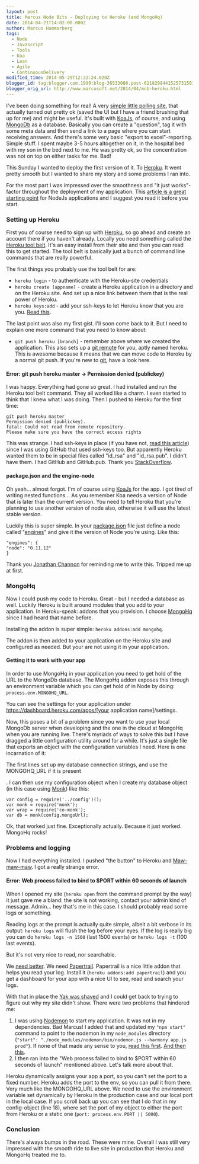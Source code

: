 ```yaml
---
layout: post
title: Marcus Node Bits - Deploying to Heroku (and MongoHq)
date: 2014-04-21T14:02:00.000Z
author: Marcus Hammarberg
tags:
  - Node
  - Javascript
  - Tools
  - Koa
  - Lean
  - Agile
  - ContinuousDelivery
modified_time: 2014-05-29T12:22:24.020Z
blogger_id: tag:blogger.com,1999:blog-36533086.post-6218298441525731501
blogger_orig_url: http://www.marcusoft.net/2014/04/mnb-heroku.html
---
```


I've been doing something for real! A very [simple little polling site](http://warm-brushlands-9555.herokuapp.com/), that actually turned out pretty ok (saved the UI but I have a friend brushing that up for me) and might be useful. It's built with [KoaJs](http://www.koajs.com/), of course, and using [MongoDb](http://mongodb.github.io/) as a database. Basically you can create a "question", tag it with some meta data and then send a link to a page where you can start receiving answers. And there's some very basic "export to excel"-reporting. Simple stuff. I spent maybe 3-5 hours altogether on it, in the hospital bed with my son in the bed next to me. He was pretty ok, so the concentration was not on top on either tasks for me. Bad!

This Sunday I wanted to deploy the first version of it. To [Heroku](http://www.heroku.com/). It went pretty smooth but I wanted to share my story and some problems I ran into.

For the most part I was impressed over the smoothness and "it just works"-factor throughout the deployment of my application. This [article is a great starting point](https://devcenter.heroku.com/articles/getting-started-with-nodejs) for NodeJs applications and I suggest you read it before you start.

### Setting up Heroku

First you of course need to sign up with [Heroku](http://www.heroku.com/), so go ahead and create an account there if you haven't already.
Locally you need something called the [Heroku tool belt](https://toolbelt.heroku.com/). It's an easy install from their site and then you can read this to get started. The tool belt is basically just a bunch of command line commands that are really powerful.

The first things you probably use the tool belt for are:

- `heroku login` - to authenticate with the Heroku-site credentials
- `heroku create [appname]` - create a Heroku application in a directory and on the Heroku site. And set up a nice link between them that is the real power of Heroku.
- `heroku keys:add` - add your ssh-keys to let Heroku know that you are you. [Read this](https://devcenter.heroku.com/articles/keys).

The last point was also my first gist. I'll soon come back to it. But I need to explain one more command that you need to know about:

- `git push heroku [branch]` - remember above where we created the application. This also sets up a [git remote](http://gitref.org/remotes/) for you, aptly named heroku. This is awesome because it means that we can move code to Heroku by a normal git push. If you're new to [git](http://www.marcusoft.net/2014/02/mnb-git.html), have a look here.

#### Error: git push heroku master -> Permission denied (publickey)

I was happy. Everything had gone so great. I had installed and run the Heroku tool belt command. They all worked like a charm. I even started to think that I knew what I was doing. Then I pushed to Heroku for the first time:

```
git push heroku master
Permission denied (publickey).
fatal: Could not read from remote repository.
Please make sure you have the correct access rights
```

This was strange. I had ssh-keys in place (if you have not, [read this article](https://devcenter.heroku.com/articles/keys)) since I was using GitHub that used ssh-keys too. But apparently Heroku wanted them to be in special files called "id_rsa" and "id_rsa.pub". I didn't have them. I had GitHub and GitHub.pub. Thank you [StackOverflow](http://stackoverflow.com/questions/17626944/heroku-permission-denied-publickey-fatal-could-not-read-from-remote-reposito).

#### package.json and the engine-node

Oh yeah... almost forgot. I'm of course using [KoaJs](http://www.marcusoft.net/2014/03/koaintro.html) for the app. I got tired of writing nested functions... As you remember Koa needs a version of Node that is later than the current version. You need to tell Heroku that you're planning to use another version of node also, otherwise it will use the latest stable version.

Luckily this is super simple. In your [package.json](http://www.marcusoft.net/2014/02/mnb-packagejson.html) file just define a node called "[engines](https://www.npmjs.org/doc/json.html#engines)" and give it the version of Node you're using. Like this:

```
"engines": {
"node": "0.11.12"
}
```

Thank you [Jonathan Channon](https://twitter.com/jchannon) for reminding me to write this. Tripped me up at first.

### MongoHq

Now I could push my code to Heroku. Great - but I needed a database as well. Luckily Heroku is built around modules that you add to your application. In Heroku-speak: addons that you provision. I choose [MongoHq](https://addons.heroku.com/mongohq) since I had heard that name before.

Installing the addon is super simple: `heroku addons:add mongohq`.

The addon is then added to your application on the Heroku site and configured as needed. But your are not using it in your application.

#### Getting it to work with your app

In order to use MongoHq in your application you need to get hold of the URL to the MongoDb database. The MongoHq addon exposes this through an environment variable which you can get hold of in Node by doing: `process.env.MONGOHQ_URL`.

You can see the settings for your application under https://dashboard.heroku.com/apps/[your application name]/settings.

Now, this poses a bit of a problem since you want to use your local MongoDb server when developing and the one in the cloud at MongoHq when you are running live. There's myriads of ways to solve this but I have dragged a little configuration utility around for a while. It's just a single file that exports an object with the configuration variables I need. Here is one incarnation of it:

The first lines set up my database connection strings, and use the MONGOHQ_URL if it is present

. I can then use my configuration object when I create my database object (in this case using [Monk](http://www.marcusoft.net/2014/02/mnb-monk.html)) like this:

```
var config = require('../config')();
var monk = require('monk');
var wrap = require('co-monk');
var db = monk(config.mongoUrl);
```

Ok, that worked just fine. Exceptionally actually. Because it just worked. MongoHq rocks!

### Problems and logging

Now I had everything installed. I pushed "the button" to Heroku and [Maw-maw-maw](http://sadtrombone.com/?play=true). I got a really strange error.

#### Error: Web process failed to bind to $PORT within 60 seconds of launch

When I opened my site (`heroku open` from the command prompt by the way) it just gave me a bland: the site is not working, contact your admin kind of message. Admin... hey that's me in this case. I should probably read some logs or something.

Reading logs at the prompt is actually quite simple, albeit a bit verbose in its output: `heroku logs` will flush the log before your eyes. If the log is really big you can do `heroku logs -n 1500` (last 1500 events) or `heroku logs -t` (100 last events).

But it's not very nice to read, nor searchable.

We [need better](http://www.marcusoft.net/2014/04/lookingForBetter.html). We need [Papertrail](https://addons.heroku.com/papertrail). Papertrail is a nice little addon that helps you read your log. Install it (`heroku addons:add papertrail`) and you get a dashboard for your app with a nice UI to see, read and search your logs.

With that in place the [Yak was shaved](http://www.hanselman.com/blog/YakShavingDefinedIllGetThatDoneAsSoonAsIShaveThisYak.aspx) and I could get back to trying to figure out why my site didn't show. There were two problems that hindered me:

1. I was using [Nodemon](https://github.com/remy/nodemon) to start my application. It was not in my dependencies. Bad Marcus! I added that and updated my `"npm start"` command to point to the nodemon in my `node_modules` directory (`"start": "./node_modules/nodemon/bin/nodemon.js --harmony app.js prod"`). If none of that made any sense to you, [read this first](http://www.marcusoft.net/2014/02/mnb-packagejson.html). [And then this](http://www.marcusoft.net/2014/02/mnb-npm.html).
2. I then ran into the "Web process failed to bind to $PORT within 60 seconds of launch" mentioned above. Let's talk more about that.

Heroku dynamically assigns your app a port, so you can't set the port to a fixed number. Heroku adds the port to the env, so you can pull it from there. Very much like the MONGOHQ_URL above. We need to use the environment variable set dynamically by Heroku in the production case and our local port in the local case. If you scroll back up you can see that I do that in my config-object (line 18), where set the port of my object to either the port from Heroku or a static one (`port: process.env.PORT || 5000`).

### Conclusion

There's always bumps in the road. These were mine. Overall I was still very impressed with the smooth ride to live site in production that Heroku and MongoHq treated me to.